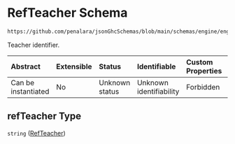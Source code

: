 # RefTeacher Schema

```txt
https://github.com/penalara/jsonGhcSchemas/blob/main/schemas/engine/engineSpecification.schema.json#/properties/complementaryActivities/items/properties/refTeacher
```

Teacher identifier.

| Abstract            | Extensible | Status         | Identifiable            | Custom Properties | Additional Properties | Access Restrictions | Defined In                                                                                               |
| :------------------ | :--------- | :------------- | :---------------------- | :---------------- | :-------------------- | :------------------ | :------------------------------------------------------------------------------------------------------- |
| Can be instantiated | No         | Unknown status | Unknown identifiability | Forbidden         | Allowed               | none                | [engineSpecification.schema.json\*](../../../out/engineSpecification.schema.json "open original schema") |

## refTeacher Type

`string` ([RefTeacher](enginespecification-properties-complementaryactivities-complementary-properties-refteacher.md))

